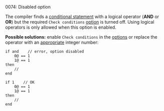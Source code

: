 <!doctype html>
<html lang="es">
<head>
	<title>Mensajes de Error</title>
	<meta charset="utf-8">
	<meta http-equiv="X-UA-Compatible" content="IE=edge">
	<meta name="viewport" content="width=device-width, initial-scale=1">
	<link rel="stylesheet" type="text/css" href="../../../style/style.css">
</head>
<body>
0074: Disabled option

The compiler finds a [conditional statement](../../coding/conditions.md) with a logical operator (**AND** or **OR**) but the required `Check conditions` [option](../../editor/options/general.md#check-conditions) is turned off. Using logical operators is only allowed when this option is enabled.

**Possible solutions:** enable `Check conditions` in the [options](../../editor/options/general.md) or replace the operator with an [appropriate](../../coding/conditions.md#low-level-if-statements) integer number:

```
if and    // error, option disabled
    0@ == 1
    1@ == 1
then
    //
end

if 1    // OK
    0@ == 1
    1@ == 1
then
    //
end
```


<script src="../../../js/main.min.js"></script>